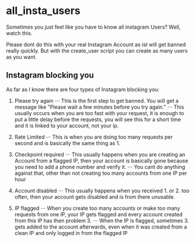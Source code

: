 # all_insta_users
Sometimes you just feel like you have to know all instagram Users? Well, watch this.


Please dont do this with your real Instagram Account as ist will get banned really quickly.
But with the create_user script you can create as many users as you want.

## Instagram blocking you

As far as I know there are four types of Instagram blocking you:

1. Please try again
⋅⋅⋅ This is the first step to get banned. You will get a message like "Please wait a few minutes before you try again."
⋅⋅⋅ This usually occurs when you are too fast with your request, it is enough to put a little delay before the requests, you will see this for a short time and it is linked to your account, not your ip.

2. Rate Limited
⋅⋅⋅ This is when you are doing too many requests per second and is basically the same thing as 1.

3. Checkpoint required
⋅⋅⋅ This usually happens when you are creating an Account from a flagged IP, then your account is basically gone because you need to add a phone number and verify it.
⋅⋅⋅ You cant do anything against that, other than not creating too many accounts from one IP per hour

4. Account disabled
⋅⋅⋅ This usually happens when you received 1. or 2. too often, then your account gets disabled and is from there unusable.

5. IP flagged
⋅⋅⋅ When you create too many accounts or make too many requests from one IP, your IP gets flagged and every account created from this IP has then problem 3.
⋅⋅⋅ When the IP is flagged, sometimes 3. gets added to the account afterwards, even when it was created from a clean IP and only logged in from the flagged IP